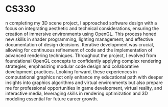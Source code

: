 # CS330
n completing my 3D scene project, I approached software design with a focus on integrating aesthetic and technical considerations, ensuring the creation of immersive environments using OpenGL. This process honed new skills in shader programming, lighting management, and effective documentation of design decisions. Iterative development was crucial, allowing for continuous refinement of code and the implementation of advanced rendering techniques. Throughout the project, I evolved from foundational OpenGL concepts to confidently applying complex rendering strategies, emphasizing modular code design and collaborative development practices. Looking forward, these experiences in computational graphics not only enhance my educational path with deeper insights into graphics algorithms and virtual environments but also prepare me for professional opportunities in game development, virtual reality, and interactive media, leveraging skills in rendering optimization and 3D modeling essential for future career growth.
